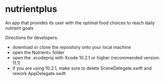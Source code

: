 # nutrientplus
An app that provides its user with the optimal food choices to reach daily nutrient goals

Directions for developers:
- download or clone the repository onto your local machine
- open the Nutrient+ folder
- open the .xcodeproj with Xcode 10.2.1 or higher (recommended version: 11.1)
- if you are using 10.2.1, make sure to delete SceneDelegate.swift and rework AppDelegate.swift
